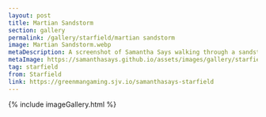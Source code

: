 ```yaml
---
layout: post
title: Martian Sandstorm
section: gallery
permalink: /gallery/starfield/martian sandstorm
image: Martian Sandstorm.webp
metaDescription: A screenshot of Samantha Says walking through a sandstorm on Mars from Starfield, taken by Samantha Says.
metaImage: https://samanthasays.github.io/assets/images/gallery/starfield/Martian Sandstorm.webp
tag: starfield
from: Starfield
link: https://greenmangaming.sjv.io/samanthasays-starfield
---
```

{% include imageGallery.html %}
